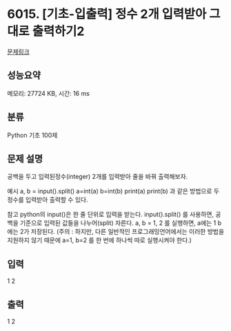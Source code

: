 # 6015. [기초-입출력] 정수 2개 입력받아 그대로 출력하기2

[문제링크](https://codeup.kr/problem.php?id=6015)

## 성능요약

메모리: 27724 KB, 시간: 16 ms

## 분류

Python 기초 100제

## 문제 설명

공백을 두고 입력된정수(integer) 2개를 입력받아 줄을 바꿔 출력해보자.

예시
a, b = input().split()
a=int(a)
b=int(b)
print(a)
print(b)
과 같은 방법으로 두 정수를 입력받아 출력할 수 있다.

참고
python의 input()은 한 줄 단위로 입력을 받는다.
input().split() 를 사용하면, 공백을 기준으로 입력된 값들을 나누어(split) 자른다.
a, b = 1, 2
를 실행하면, a에는 1 b에는 2가 저장된다.
(주의 : 하지만, 다른 일반적인 프로그래밍언어에서는 이러한 방법을 지원하지 않기 때문에 a=1, b=2 를 한 번에 하나씩 따로 실행시켜야 한다.)

## 입력

1 2

## 출력

1
2